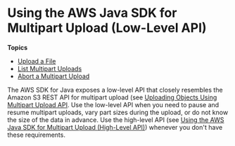 # Using the AWS Java SDK for Multipart Upload \(Low\-Level API\)<a name="mpListPartsJavaAPI"></a>

**Topics**
+ [Upload a File](llJavaUploadFile.md)
+ [List Multipart Uploads](LLlistMPuploadsJava.md)
+ [Abort a Multipart Upload](LLAbortMPUJava.md)

The AWS SDK for Java exposes a low\-level API that closely resembles the Amazon S3 REST API for multipart upload \(see [Uploading Objects Using Multipart Upload API](uploadobjusingmpu.md)\. Use the low\-level API when you need to pause and resume multipart uploads, vary part sizes during the upload, or do not know the size of the data in advance\. Use the high\-level API \(see [Using the AWS Java SDK for Multipart Upload \(High\-Level API\)](usingHLmpuJava.md)\) whenever you don't have these requirements\.
